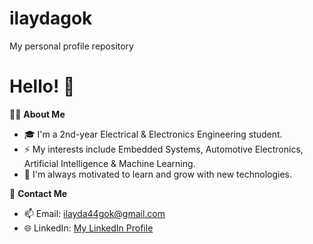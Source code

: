 # ilaydagok
My personal profile repository
# Hello! 👋

👨‍🎓 **About Me**  
- 🎓 I'm a 2nd-year Electrical & Electronics Engineering student.  
- ⚡ My interests include Embedded Systems, Automotive Electronics, Artificial Intelligence & Machine Learning.  
- 🚀 I'm always motivated to learn and grow with new technologies.  

🌟 **Contact Me**  
- 📫 Email: ilayda44gok@gmail.com  
- 🌐 LinkedIn: [My LinkedIn Profile](https://www.linkedin.com/in/ilayda-nur-g%C3%B6k-b394a7307/)
